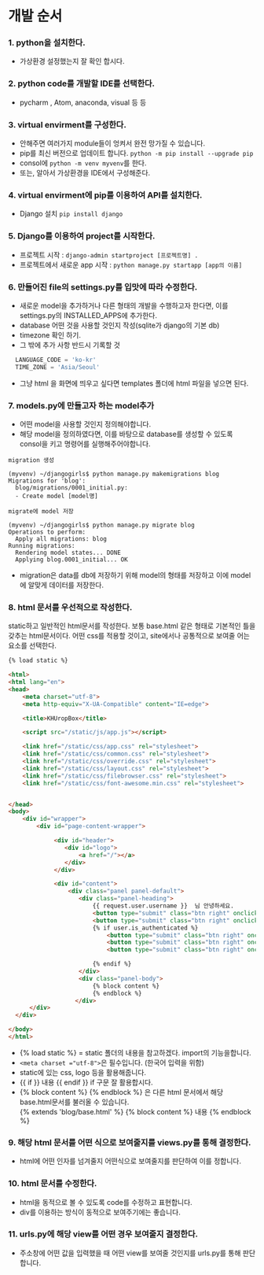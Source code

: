 # 개발 순서 

### 1. python을 설치한다.
  - 가상환경 설정했는지 잘 확인 합시다.
  
### 2. python code를 개발할 IDE를 선택한다.
  - pycharm , Atom, anaconda, visual 등 등
  
### 3. virtual envirment를 구성한다.
  - 안해주면 여러가지 module들이 엉켜서 완전 망가질 수 있습니다.
  - pip를 최신 버전으로 업데이트 합니다. `python -m pip install --upgrade pip`
  - consol에 `python -m venv myvenv`를 한다.
  - 또는, 알아서 가상환경을 IDE에서 구성해준다.
  
### 4. virtual envirment에 pip를 이용하여 API를 설치한다.
  - Django 설치 `pip install django`
  
### 5. Django를 이용하여 project를 시작한다.
  - 프로젝트 시작 : `django-admin startproject [프로젝트명] . `
  - 프로젝트에서 새로운 app 시작 : `python manage.py startapp [app의 이름]`
  
### 6. 만들어진 file의 settings.py를 입맛에 따라 수정한다.
  - 새로운 model을 추가하거나 다른 형태의 개발을 수행하고자 한다면, 이를 settings.py의 INSTALLED_APPS에 추가한다.
  - database 어떤 것을 사용할 것인지 작성(sqlite가 django의 기본 db)
  - timezone 확인 하기.
  - 그 밖에 추가 사항 반드시 기록할 것
  
  ```python
    LANGUAGE_CODE = 'ko-kr'
    TIME_ZONE = 'Asia/Seoul'
  ```
* 그냥 html 을 화면에 띄우고 싶다면 templates 폴더에 html 파일을 넣으면 된다. 

### 7. models.py에 만들고자 하는 model추가
  - 어떤 model을 사용할 것인지 정의해야합니다.
  - 해당 model을 정의하였다면, 이를 바탕으로 database를 생성할 수 있도록 consol을 키고 명령어를 실행해주어야합니다.

`migration 생성`
```
(myvenv) ~/djangogirls$ python manage.py makemigrations blog
Migrations for 'blog':
  blog/migrations/0001_initial.py:
  - Create model [model명]
```

`migrate에 model 저장`
```
(myvenv) ~/djangogirls$ python manage.py migrate blog
Operations to perform:
  Apply all migrations: blog
Running migrations:
  Rendering model states... DONE
  Applying blog.0001_initial... OK
```
  * migration은 data를 db에 저장하기 위해 model의 형태를 저장하고 이에 model에 알맞게 데이터를 저장한다. 

### 8. html 문서를 우선적으로 작성한다.
  static하고 일반적인 html문서를 작성한다.
  보통 base.html 같은 형태로 기본적인 틀을 갖추는 html문서이다.
  어떤 css를 적용할 것이고, site에서나 공통적으로 보여줄 어는 요소를 선택한다.
  
```html
{% load static %}

<html>
<html lang="en">
<head>
    <meta charset="utf-8">
    <meta http-equiv="X-UA-Compatible" content="IE=edge">

    <title>KHUropBox</title>

    <script src="/static/js/app.js"></script>

    <link href="/static/css/app.css" rel="stylesheet">
    <link href="/static/css/common.css" rel="stylesheet">
    <link href="/static/css/override.css" rel="stylesheet">
    <link href="/static/css/layout.css" rel="stylesheet">
    <link href="/static/css/filebrowser.css" rel="stylesheet">
    <link href="/static/css/font-awesome.min.css" rel="stylesheet">


</head>
<body>
    <div id="wrapper">
        <div id="page-content-wrapper">

             <div id="header">
                <div id="logo">
                    <a href="/"></a>
                </div>
             </div>

             <div id="content">
                 <div class="panel panel-default">
                    <div class="panel-heading">
                        {{ request.user.username }}  님 안녕하세요.
                        <button type="submit" class="btn right" onclick="location.href='/logout/';">로그아웃</button>
                        <button type="submit" class="btn right" onclick="location.href='/blog/';">게시판</button>
                        {% if user.is_authenticated %}
                            <button type="submit" class="btn right" onclick= location.href='/';>메인메뉴</button>
                            <button type="submit" class="btn right" onclick="location.href='{% url 'post_new' %}';">글쓰기</button>
                            <button type="submit" class="btn right" onclick="location.href='{% url 'post_draft_list' %}';">미리보기</button>

                        {% endif %}
                    </div>
                    <div class="panel-body">
                        {% block content %}
                        {% endblock %}
                   </div>
      </div>
  </div>

</body>
</html>
```
  - {% load static %} = static 폴더의 내용을 참고하겠다. import의 기능을합니다.
  - `<meta charset ="utf-8">`은 필수입니다. (한국어 입력을 위함)
  - static에 있는 css, logo 등을 활용해줍니다.
  - {{ if }} 내용 {{ endif }} if 구문 잘 활용합시다.
  - {% block content %} {% endblock %} 은 다른 html 문서에서 해당 base.html문서를 불러올 수 있습니다.
    <br> {% extends 'blog/base.html' %} {% block content %} 내용 {% endblock %}

### 9. 해당 html 문서를 어떤 식으로 보여줄지를 views.py를 통해 결정한다.
  - html에 어떤 인자를 넘겨줄지 어떤식으로 보여줄지를 판단하여 이를 정합니다.
  
### 10. html 문서를 수정한다.
  - html을 동적으로 볼 수 있도록 code를 수정하고 표현합니다.
  - div를 이용하는 방식이 동적으로 보여주기에는 좋습니다.
  
### 11. urls.py에 해당 view를 어떤 경우 보여줄지 결정한다.
  - 주소창에 어떤 값을 입력했을 때 어떤 view를 보여줄 것인지를 urls.py를 통해 판단합니다.
  
